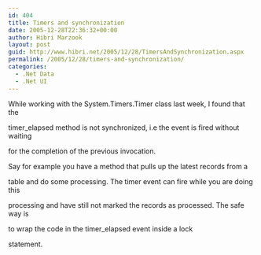 ```yaml
---
id: 404
title: Timers and synchronization
date: 2005-12-28T22:36:32+00:00
author: Hibri Marzook
layout: post
guid: http://www.hibri.net/2005/12/28/TimersAndSynchronization.aspx
permalink: /2005/12/28/timers-and-synchronization/
categories:
  - .Net Data
  - .Net UI
---
```

While working with the System.Timers.Timer class last week, I found that the
  
timer_elapsed method is not synchronized, i.e the event is fired without waiting
  
for the completion of the previous invocation.

Say for example you have a method that pulls up the latest records from a
  
table and do some processing. The timer event can fire while you are doing this
  
processing and have still not marked the records as processed. The safe way is
  
to wrap the code in the timer_elapsed event inside a lock
  
statement.